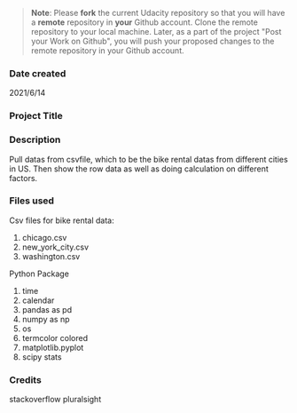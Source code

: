 >**Note**: Please **fork** the current Udacity repository so that you will have a **remote** repository in **your** Github account. Clone the remote repository to your local machine. Later, as a part of the project "Post your Work on Github", you will push your proposed changes to the remote repository in your Github account.

### Date created
2021/6/14

### Project Title
<Explore US Bikeshare Data>

### Description
Pull datas from csvfile, which to be the bike rental datas from different cities in US.
Then show the row data as well as doing calculation on different factors.

### Files used
Csv files for bike rental data:
1. chicago.csv
2. new_york_city.csv
3. washington.csv

Python Package
1. time
2. calendar
3. pandas as pd
4. numpy as np
5. os
6. termcolor colored
7. matplotlib.pyplot
8. scipy stats

### Credits
stackoverflow
pluralsight

